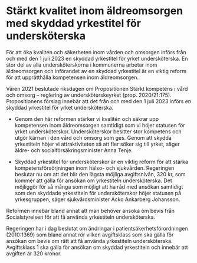 # Stärkt kvalitet inom äldreomsorgen med skyddad yrkestitel för undersköterska

För att öka kvalitén och säkerheten inom vården och omsorgen införs från och med den 1 juli 2023 en skyddad yrkestitel för yrket undersköterska. En stor del av alla undersköterskorna i kommunerna arbetar inom äldreomsorgen och införandet av en skyddad yrkestitel är en viktig reform för att upprätthålla kompetensen inom äldreomsorgen.

Våren 2021 beslutade riksdagen om Propositionen Stärkt kompetens i vård och omsorg – reglering av under­sköterskeyrket (prop. 2020/21:175). Propositionens förslag innebär att det från och med den 1 juli 2023 införs en skyddad yrkestitel för yrket undersköterska.

- Genom den här reformen stärker vi kvalitén och säkrar upp kompetensen inom äldreomsorgen samtidigt som vi höjer statusen för yrket undersköterskor. Undersköterskor besitter stor kompetens och utgör kärnan i den vård och omsorg som ges. Genom att skydda yrkestiteln höjer vi attraktiviteten så att fler söker sig till yrket, säger äldre- och socialförsäkringsminister Anna Tenje.

- Skyddad yrkestitel för undersköterskor är en viktig reform för att stärka kompetensförsörjningen inom hälso- och sjukvården. Regeringen beslutar nu om att det blir den lägsta möjliga avgiftsnivån, 320 kr, som kommer att gälla för ansökan om yrkestiteln undersköterska. Det möjliggör för så många som möjligt att ha råd med ansökan samtidigt som den skyddade yrkestiteln för undersköterskor höjer statusen på yrkesgruppen, säger sjukvårdsminister Acko Ankarberg Johansson.

Reformen innebär bland annat att man behöver ansöka om bevis från Socialstyrelsen för att få använda yrkestiteln undersköterska.

Regeringen har i dag beslutat om ändringar i patientsäkerhetsförordningen (2010:1369) som bland annat rör vilken avgiftsklass som ska gälla för ansökan om bevis om rätt att få använda yrkestiteln undersköterska. Avgiftsklass 1 ska gälla för ansökan om skyddad yrkestiteln och innebär att avgiften är 320 kronor.
